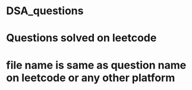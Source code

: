 # DSA_questions
# Questions solved on leetcode 
# file name is same as question name on leetcode or any other platform
